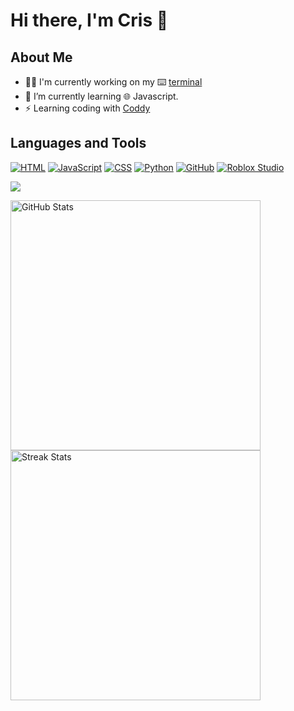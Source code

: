# Hi there, I'm Cris 👋

## About Me
- 👩‍💻 I'm currently working on my ⌨️ [terminal](https://crismccool.github.io/terminal)
- 🧠 I’m currently learning 🌐 Javascript.
- ⚡ Learning coding with [Coddy](https://coddy.tech)

## Languages and Tools
[![HTML](https://img.shields.io/badge/-HTML-E34F26?logo=html5&style=flat&logoColor=white)](https://www.w3.org/html/)
[![JavaScript](https://img.shields.io/badge/-JavaScript-F7DF1E?logo=javascript&style=flat&logoColor=black)](https://developer.mozilla.org/en-US/docs/Web/JavaScript)
[![CSS](https://img.shields.io/badge/-CSS-1572B6?logo=css3&style=flat)](https://developer.mozilla.org/en-US/docs/Web/CSS)
[![Python](https://img.shields.io/badge/-Python-3776AB?logo=python&style=flat&logoColor=white)](https://www.python.org/)
[![GitHub](https://img.shields.io/badge/-GitHub-181717?logo=github&style=flat)](https://github.com/)
[![Roblox Studio](https://img.shields.io/badge/-Roblox%20Studio-CA2B25?logo=roblox&style=flat)](https://www.roblox.com/create)

![](https://komarev.com/ghpvc/?username=CrisMcCool)

<p float="left">
  <img src="https://github-readme-stats.vercel.app/api?username=CrisMcCool&hide_title=false&hide_rank=false&show_icons=true&include_all_commits=false&count_private=true&disable_animations=false&theme=github_dark&locale=en&hide_border=true&custom_title=My%20Stats" alt="GitHub Stats" width="400" />
  <img src="https://streak-stats.demolab.com?user=CrisMcCool&locale=en&mode=daily&theme=github_dark&hide_border=true&border_radius=5&date_format=j%20M%5B%20Y%5D" alt="Streak Stats" width="400" /> 
</p>
